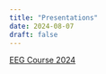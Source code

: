 ```yaml
---
title: "Presentations"
date: 2024-08-07
draft: false
---
```


[EEG Course 2024](MR-LEC-RevealJS.html)